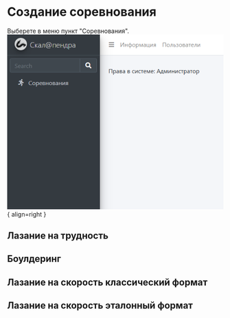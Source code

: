 # Создание соревнования

Выберете в меню пункт "Соревнования".
![Competition screen](img/comp_br.png){ align=right }

## Лазание на трудность

## Боулдеринг

## Лазание на скорость классический формат

## Лазание на скорость эталонный формат
